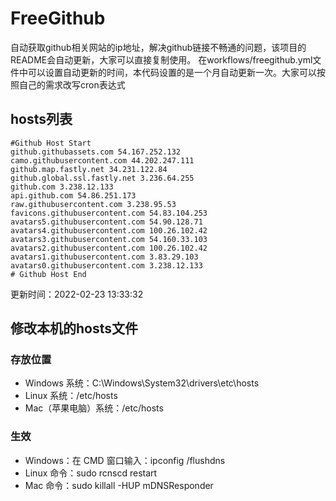 # FreeGithub
自动获取github相关网站的ip地址，解决github链接不畅通的问题，该项目的README会自动更新，大家可以直接复制使用。
在workflows/freegithub.yml文件中可以设置自动更新的时间，本代码设置的是一个月自动更新一次。大家可以按照自己的需求改写cron表达式

## hosts列表
```base
#Github Host Start
github.githubassets.com 54.167.252.132
camo.githubusercontent.com 44.202.247.111
github.map.fastly.net 34.231.122.84
github.global.ssl.fastly.net 3.236.64.255
github.com 3.238.12.133
api.github.com 54.86.251.173
raw.githubusercontent.com 3.238.95.53
favicons.githubusercontent.com 54.83.104.253
avatars5.githubusercontent.com 54.90.128.71
avatars4.githubusercontent.com 100.26.102.42
avatars3.githubusercontent.com 54.160.33.103
avatars2.githubusercontent.com 100.26.102.42
avatars1.githubusercontent.com 3.83.29.103
avatars0.githubusercontent.com 3.238.12.133
# Github Host End
```

更新时间：2022-02-23 13:33:32

## 修改本机的hosts文件
### 存放位置
* Windows 系统：C:\Windows\System32\drivers\etc\hosts
* Linux 系统：/etc/hosts
* Mac（苹果电脑）系统：/etc/hosts

### 生效
* Windows：在 CMD 窗口输入：ipconfig /flushdns
* Linux 命令：sudo rcnscd restart
* Mac 命令：sudo killall -HUP mDNSResponder